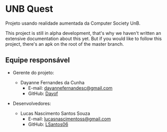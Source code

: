 # UNB Quest

Projeto usando realidade aumentada da Computer Society  UnB. 

This project is still in alpha development, that's why we haven't written an extensive documentation about this yet. But if you would like to follow this project, there's an apk on the root of the master branch.

## Equipe responsável

- Gerente do projeto: 
  - Dayanne Fernandes da Cunha
    - E-mail: dayannefernandesc@gmail.com
    - GitHub: [Dayof](https://github.com/Dayof)
    
- Desenvolvedores: 
  - Lucas Nascimento Santos Souza
    - E-mail: lucasnascimentoss@gmail.com
    - GitHub: [LSantos06](https://github.com/LSantos06)
